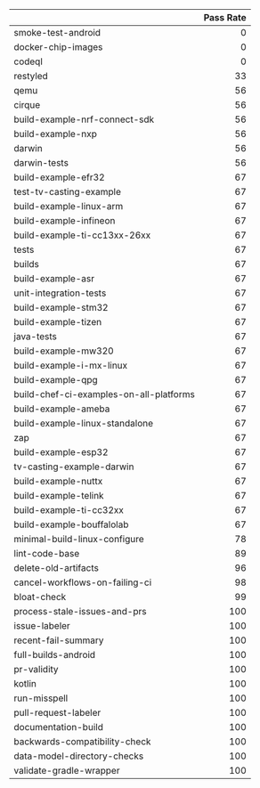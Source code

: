 |                                         |   Pass Rate |
|:----------------------------------------|------------:|
| smoke-test-android                      |           0 |
| docker-chip-images                      |           0 |
| codeql                                  |           0 |
| restyled                                |          33 |
| qemu                                    |          56 |
| cirque                                  |          56 |
| build-example-nrf-connect-sdk           |          56 |
| build-example-nxp                       |          56 |
| darwin                                  |          56 |
| darwin-tests                            |          56 |
| build-example-efr32                     |          67 |
| test-tv-casting-example                 |          67 |
| build-example-linux-arm                 |          67 |
| build-example-infineon                  |          67 |
| build-example-ti-cc13xx-26xx            |          67 |
| tests                                   |          67 |
| builds                                  |          67 |
| build-example-asr                       |          67 |
| unit-integration-tests                  |          67 |
| build-example-stm32                     |          67 |
| build-example-tizen                     |          67 |
| java-tests                              |          67 |
| build-example-mw320                     |          67 |
| build-example-i-mx-linux                |          67 |
| build-example-qpg                       |          67 |
| build-chef-ci-examples-on-all-platforms |          67 |
| build-example-ameba                     |          67 |
| build-example-linux-standalone          |          67 |
| zap                                     |          67 |
| build-example-esp32                     |          67 |
| tv-casting-example-darwin               |          67 |
| build-example-nuttx                     |          67 |
| build-example-telink                    |          67 |
| build-example-ti-cc32xx                 |          67 |
| build-example-bouffalolab               |          67 |
| minimal-build-linux-configure           |          78 |
| lint-code-base                          |          89 |
| delete-old-artifacts                    |          96 |
| cancel-workflows-on-failing-ci          |          98 |
| bloat-check                             |          99 |
| process-stale-issues-and-prs            |         100 |
| issue-labeler                           |         100 |
| recent-fail-summary                     |         100 |
| full-builds-android                     |         100 |
| pr-validity                             |         100 |
| kotlin                                  |         100 |
| run-misspell                            |         100 |
| pull-request-labeler                    |         100 |
| documentation-build                     |         100 |
| backwards-compatibility-check           |         100 |
| data-model-directory-checks             |         100 |
| validate-gradle-wrapper                 |         100 |